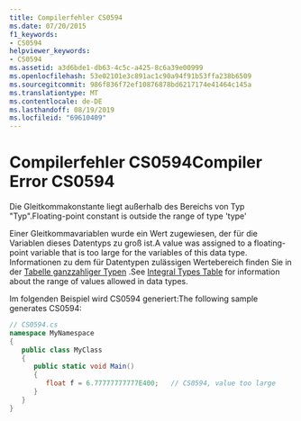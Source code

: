 ```yaml
---
title: Compilerfehler CS0594
ms.date: 07/20/2015
f1_keywords:
- CS0594
helpviewer_keywords:
- CS0594
ms.assetid: a3d6bde1-db63-4c5c-a425-8c6a39e00999
ms.openlocfilehash: 53e02101e3c891ac1c90a94f91b53ffa238b6509
ms.sourcegitcommit: 986f836f72ef10876878bd6217174e41464c145a
ms.translationtype: MT
ms.contentlocale: de-DE
ms.lasthandoff: 08/19/2019
ms.locfileid: "69610409"
---
```

# <a name="compiler-error-cs0594"></a><span data-ttu-id="f1533-102">Compilerfehler CS0594</span><span class="sxs-lookup"><span data-stu-id="f1533-102">Compiler Error CS0594</span></span>
<span data-ttu-id="f1533-103">Die Gleitkommakonstante liegt außerhalb des Bereichs von Typ "Typ".</span><span class="sxs-lookup"><span data-stu-id="f1533-103">Floating-point constant is outside the range of type 'type'</span></span>  
  
 <span data-ttu-id="f1533-104">Einer Gleitkommavariablen wurde ein Wert zugewiesen, der für die Variablen dieses Datentyps zu groß ist.</span><span class="sxs-lookup"><span data-stu-id="f1533-104">A value was assigned to a floating-point variable that is too large for the variables of this data type.</span></span> <span data-ttu-id="f1533-105">Informationen zu dem für Datentypen zulässigen Wertebereich finden Sie in der [Tabelle ganzzahliger Typen](../language-reference/builtin-types/integral-numeric-types.md) .</span><span class="sxs-lookup"><span data-stu-id="f1533-105">See [Integral Types Table](../language-reference/builtin-types/integral-numeric-types.md) for information about the range of values allowed in data types.</span></span>  
  
 <span data-ttu-id="f1533-106">Im folgenden Beispiel wird CS0594 generiert:</span><span class="sxs-lookup"><span data-stu-id="f1533-106">The following sample generates CS0594:</span></span>  
  
```csharp  
// CS0594.cs  
namespace MyNamespace  
{  
   public class MyClass  
   {  
      public static void Main()  
      {  
         float f = 6.77777777777E400;   // CS0594, value too large  
      }  
   }  
}  
```
